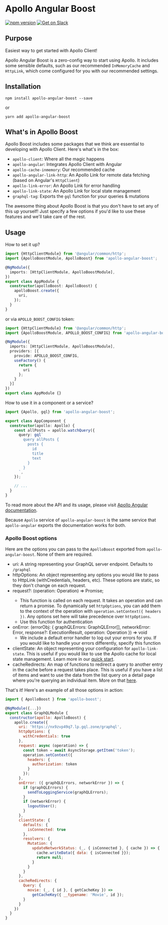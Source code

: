 # Apollo Angular Boost

[![npm version](https://badge.fury.io/js/apollo-angular-boost.svg)](https://badge.fury.io/js/apollo-angular-boost)
[![Get on Slack](https://img.shields.io/badge/slack-join-orange.svg)](http://www.apollodata.com/#slack)

## Purpose

Easiest way to get started with Apollo Client!

Apollo Angular Boost is a zero-config way to start using Apollo. It includes some sensible defaults, such as our recommended `InMemoryCache` and `HttpLink`, which come configured for you with our recommended settings.

## Installation

`npm install apollo-angular-boost --save`

or

`yarn add apollo-angular-boost`

## What's in Apollo Boost

Apollo Boost includes some packages that we think are essential to developing with Apollo Client. Here's what's in the box:

- `apollo-client`: Where all the magic happens
- `apollo-angular`: Integrates Apollo Client with Angular
- `apollo-cache-inmemory`: Our recommended cache
- `apollo-angular-link-http`: An Apollo Link for remote data fetching (based on Angular's `HttpClient`)
- `apollo-link-error`: An Apollo Link for error handling
- `apollo-link-state`: An Apollo Link for local state management
- `graphql-tag`: Exports the `gql` function for your queries & mutations

The awesome thing about Apollo Boost is that you don't have to set any of this up yourself! Just specify a few options if you'd like to use these features and we'll take care of the rest.

## Usage

How to set it up?

```ts
import {HttpClientModule} from '@angular/common/http';
import {ApolloBoostModule, ApolloBoost} from 'apollo-angular-boost';

@NgModule({
  imports: [HttpClientModule, ApolloBoostModule],
})
export class AppModule {
  constructor(apolloBoost: ApolloBoost) {
    apolloBoost.create({
      uri,
    });
  }
}
```

or via `APOLLO_BOOST_CONFIG` token:

```ts
import {HttpClientModule} from '@angular/common/http';
import {ApolloBoostModule, APOLLO_BOOST_CONFIG} from 'apollo-angular-boost';

@NgModule({
  imports: [HttpClientModule, ApolloBoostModule],
  providers: [{
    provide: APOLLO_BOOST_CONFIG,
    useFactory() {
      return {
        uri
      };
    }
  }]
})
export class AppModule {}
```

How to use it in a component or a service?

```ts
import {Apollo, gql} from 'apollo-angular-boost';

export class AppComponent {
  constructor(apollo: Apollo) {
    const allPosts = apollo.watchQuery({
      query: gql`
        query allPosts {
          posts {
            id
            title
            text
          }
        }
      `,
    });

    // ...
  }
}
```

To read more about the API and its usage, please visit [Apollo Angular documentation](https://www.apollographql.com/docs/angular/).

Because `Apollo` service of `apollo-angular-boost` is the same service that `apollo-angular` exports the documentation works for both.

### Apollo Boost options

Here are the options you can pass to the `ApolloBoost` exported from `apollo-angular-boost`. None of them are required.

- uri: A string representing your GraphQL server endpoint. Defaults to `/graphql`
- httpOptions: An object representing any options you would like to pass to HttpLink (withCredentials, headers, etc). These options are static, so they don't change on each request.
- request?: (operation: Operation) => Promise<void>;
  - This function is called on each request. It takes an operation and can return a promise. To dynamically set `httpOptions`, you can add them to the context of the operation with `operation.setContext({ headers })`. Any options set here will take precedence over `httpOptions`.
  - Use this function for authentication
- onError: (errorObj: { graphQLErrors: GraphQLError[], networkError: Error, response?: ExecutionResult, operation: Operation }) => void
  - We include a default error handler to log out your errors for you. If you would like to handle your errors differently, specify this function
- clientState: An object representing your configuration for `apollo-link-state`. This is useful if you would like to use the Apollo cache for local state management. Learn more in our [quick start](https://www.apollographql.com/docs/link/links/state.html#start).
- cacheRedirects: An map of functions to redirect a query to another entry in the cache before a request takes place. This is useful if you have a list of items and want to use the data from the list query on a detail page where you're querying an individual item. More on that [here](https://www.apollographql.com/docs/angular/features/cache-updates.html#cacheRedirect).

That's it! Here's an example of all those options in action:

```js
import { ApolloBoost } from 'apollo-boost';

@NgModule({...})
export class GraphQLModule {
  constructor(apollo: ApolloBoost) {
    apollo.create({
      uri: 'https://nx9zvp49q7.lp.gql.zone/graphql',
      httpOptions: {
        withCredentials: true
      },
      request: async (operation) => {
        const token = await AsyncStorage.getItem('token');
        operation.setContext({
          headers: {
            authorization: token
          }
        });
      },
      onError: ({ graphQLErrors, networkError }) => {
        if (graphQLErrors) {
          sendToLoggingService(graphQLErrors);
        }
        if (networkError) {
          logoutUser();
        }
      },
      clientState: {
        defaults: {
          isConnected: true
        },
        resolvers: {
          Mutation: {
            updateNetworkStatus: (_, { isConnected }, { cache }) => {
              cache.writeData({ data: { isConnected }});
              return null;
            }
          }
        }
      },
      cacheRedirects: {
        Query: {
          movie: (_, { id }, { getCacheKey }) =>
            getCacheKey({ __typename: 'Movie', id });
        }
      }
    })
  }
}
```
